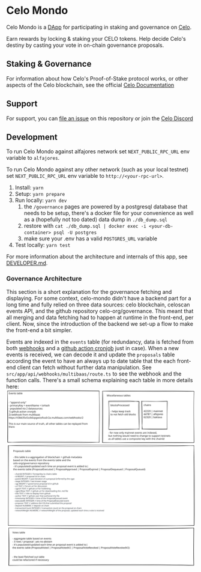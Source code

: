 # Celo Mondo

Celo Mondo is a [DApp](https://en.wikipedia.org/wiki/Decentralized_application) for participating in staking and governance on [Celo](https://celo.org).

Earn rewards by locking & staking your CELO tokens. Help decide Celo's destiny by casting your vote in on-chain governance proposals.

## Staking & Governance

For information about how Celo's Proof-of-Stake protocol works, or other aspects of the Celo blockchain, see the official [Celo Documentation](https://docs.celo.org/protocol/pos)

## Support

For support, you can [file an issue](https://github.com/celo-org/celo-mondo/issues/new) on this repository or join the [Celo Discord](https://discord.gg/celo)

## Development

To run Celo Mondo against alfajores network set `NEXT_PUBLIC_RPC_URL` env variable to `alfajores`.

To run Celo Mondo against any other network (such as your local testnet) set `NEXT_PUBLIC_RPC_URL` env variable to `http://<your-rpc-url>`.

1. Install: `yarn`
2. Setup: `yarn prepare`
3. Run locally: `yarn dev`
   1. the `/governance` pages are powered by a postgresql database that needs to be setup, there's a docker file for your convenience as well as a (hopefully not too dated) data dump in `./db_dump.sql`
   2. restore with `cat ./db_dump.sql | docker exec -i <your-db-container> psql -U postgres`
   3. make sure your .env has a valid `POSTGRES_URL` variable
4. Test locally: `yarn test`

For more information about the architecture and internals of this app, see [DEVELOPER.md](./DEVELOPER.md).

### Governance Architecture

This section is a short explanation for the governance fetching and displaying. For some context, celo-mondo didn't have a backend part for a long time and fully relied on three data sources: celo blockchain, celoscan events API, and the github repository celo-org/governance. This meant that all merging and data fetching had to happen at runtime in the front-end, per client.
Now, since the introduction of the backend we set-up a flow to make the front-end a bit simpler.

Events are indexed in the `events` table (for redundancy, data is fetched from both [webhooks](https://t3bb35o5zzb6zpgwizsfvu6r2a.multibaas.com/webhooks/2) and a [github action cronjob](./.github/workflows/cronjob.yml) just in case).
When a new events is received, we can decode it and update the `proposals` table according the event to have an always up to date table that the each front-end client can fetch without further data manipulation. See `src/app/api/webhooks/multibaas/route.ts` to see the webhook and the function calls.
There's a small schema explaining each table in more details here: [<img src="./readme-schema.svg" alt="celo-mondo excalidraw">](https://excalidraw.com/#json=cKbblqlCm0IvTZaW1u232,ZQcreoxqt3tt1jShIbwgIw)
